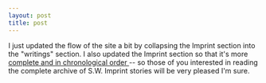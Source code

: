 ```yaml
---
layout: post
title: post 
---
```

<p>I just updated the flow of the site a bit by collapsing the Imprint section into the "writings" section. I also updated the Imprint section so that it's more <a href="/writings/imprint.html">complete and in chronological order </a>-- so those of you interested in reading the complete archive of S.W. Imprint stories will be very pleased I'm sure. </p>
